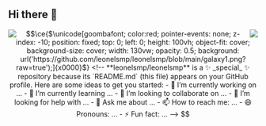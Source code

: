 ## Hi there 👋

<a>
  <img align="left" src="https://github-readme-stats.vercel.app/api?username=leonelsmp&show_icons=true&theme=tokyonight"/> <img align="right" src="https://github-readme-stats.vercel.app/api/top-langs/?username=leonelsmp&layout=compact&show_icons=true&theme=tokyonight" />
</a>

```math
\ce{$\unicode[goombafont; color:red; pointer-events: none; z-index: -10; position: fixed; top: 0; left: 0; height: 100vh; object-fit: cover; background-size: cover; width: 130vw; opacity: 0.5; background: url('https://github.com/leonelsmp/leonelsmp/blob/main/galaxy1.png?raw=true');]{x0000}$}

<!--
**leonelsmp/leonelsmp** is a ✨ _special_ ✨ repository because its `README.md` (this file) appears on your GitHub profile.

Here are some ideas to get you started:

- 🔭 I’m currently working on ...
- 🌱 I’m currently learning ...
- 👯 I’m looking to collaborate on ...
- 🤔 I’m looking for help with ...
- 💬 Ask me about ...
- 📫 How to reach me: ...
- 😄 Pronouns: ...
- ⚡ Fun fact: ...
-->
